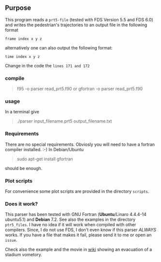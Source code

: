 ## Purpose

This program reads a `prt5-file` (tested with FDS Version 5.5 and FDS 6.0) and writes the pedestrian's trajectories to an output file in the following format

`frame index x y z`

alternatively one can also output the following format:

`time index x y z`

Change in the code the `lines 171 and 172`

### compile
> f95  -o parser read_prt5.f90
or 
> gfortran  -o parser read_prt5.f90

### usage
In a terminal give 
> ./parser input_filename.prt5 output_filename.txt

### Requirements
There are no special requirements. Obviosly you will need to have a fortran compiler installed. :-)
In Debian/Ubuntu 
> sudo apt-get install gfortran

should be enough.

### Plot scripts
For convenience some plot scripts are provided in the directory `scripts`. 

### Does it work?
This parser has been tested with GNU Fortran (**Ubuntu**/Linaro 4.4.4-14 ubuntu5.1)  and **Debian** 7.2. See also the examples in  the directory `ptr5_files`. I have no idea if it will work when compiled with other compilers. Since, I do not use FDS, I don't even know if this parser *ALWAYS* works. If you have a file that makes it fail, please send it to me or open an `issue`. 

Check also the example and the movie in [wiki](https://github.com/chraibi/ptr5parser/wiki/Example) showing an evacuation of a stadium vometory.


